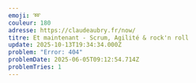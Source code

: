 ```yaml
---
emoji: ➿
couleur: 180
adresse: https://claudeaubry.fr/now/
titre: Et maintenant - Scrum, Agilité & rock'n roll
update: 2025-10-13T19:34:34.000Z
problem: "Error: 404"
problemDate: 2025-06-05T09:12:54.714Z
problemTries: 1
---
```

